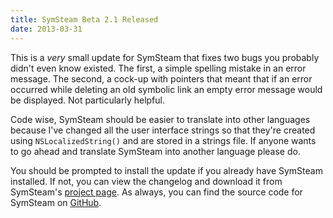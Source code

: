 ```yaml
---
title: SymSteam Beta 2.1 Released
date: 2013-03-31
---
```


This is a _very_ small update for SymSteam that fixes two bugs you probably didn't even know existed. The first, a simple spelling mistake in an error message. The second, a cock-up with pointers that meant that if an error occurred while deleting an old symbolic link an empty error message would be displayed. Not particularly helpful.

Code wise, SymSteam should be easier to translate into other languages because I've changed all the user interface strings so that they're created using `NSLocalizedString()` and are stored in a strings file. If anyone wants to go ahead and translate SymSteam into another language please do.

You should be prompted to install the update if you already have SymSteam installed. If not, you can view the changelog and download it from SymSteam's [project page][project-page]. As always, you can find the source code for SymSteam on [GitHub][github-project].

[project-page]: /projects/symsteam/
[github-project]: https://github.com/alexjohnj/symsteam/